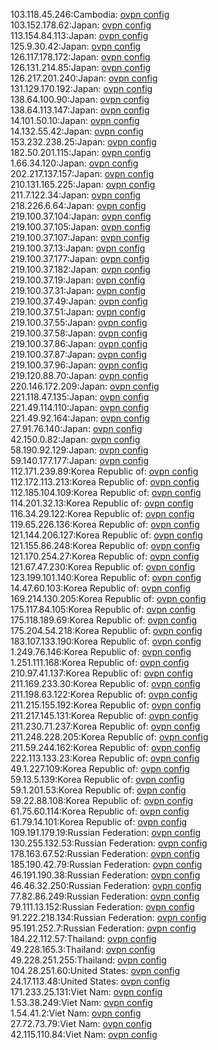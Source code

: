 103.118.45.246:Cambodia: [ovpn config](vpn/103_118_45_246.ovpn)  
103.152.178.62:Japan: [ovpn config](vpn/103_152_178_62.ovpn)  
113.154.84.113:Japan: [ovpn config](vpn/113_154_84_113.ovpn)  
125.9.30.42:Japan: [ovpn config](vpn/125_9_30_42.ovpn)  
126.117.178.172:Japan: [ovpn config](vpn/126_117_178_172.ovpn)  
126.131.214.85:Japan: [ovpn config](vpn/126_131_214_85.ovpn)  
126.217.201.240:Japan: [ovpn config](vpn/126_217_201_240.ovpn)  
131.129.170.192:Japan: [ovpn config](vpn/131_129_170_192.ovpn)  
138.64.100.90:Japan: [ovpn config](vpn/138_64_100_90.ovpn)  
138.64.113.147:Japan: [ovpn config](vpn/138_64_113_147.ovpn)  
14.101.50.10:Japan: [ovpn config](vpn/14_101_50_10.ovpn)  
14.132.55.42:Japan: [ovpn config](vpn/14_132_55_42.ovpn)  
153.232.238.25:Japan: [ovpn config](vpn/153_232_238_25.ovpn)  
182.50.201.115:Japan: [ovpn config](vpn/182_50_201_115.ovpn)  
1.66.34.120:Japan: [ovpn config](vpn/1_66_34_120.ovpn)  
202.217.137.157:Japan: [ovpn config](vpn/202_217_137_157.ovpn)  
210.131.165.225:Japan: [ovpn config](vpn/210_131_165_225.ovpn)  
211.7.122.34:Japan: [ovpn config](vpn/211_7_122_34.ovpn)  
218.226.6.64:Japan: [ovpn config](vpn/218_226_6_64.ovpn)  
219.100.37.104:Japan: [ovpn config](vpn/219_100_37_104.ovpn)  
219.100.37.105:Japan: [ovpn config](vpn/219_100_37_105.ovpn)  
219.100.37.107:Japan: [ovpn config](vpn/219_100_37_107.ovpn)  
219.100.37.13:Japan: [ovpn config](vpn/219_100_37_13.ovpn)  
219.100.37.177:Japan: [ovpn config](vpn/219_100_37_177.ovpn)  
219.100.37.182:Japan: [ovpn config](vpn/219_100_37_182.ovpn)  
219.100.37.19:Japan: [ovpn config](vpn/219_100_37_19.ovpn)  
219.100.37.31:Japan: [ovpn config](vpn/219_100_37_31.ovpn)  
219.100.37.49:Japan: [ovpn config](vpn/219_100_37_49.ovpn)  
219.100.37.51:Japan: [ovpn config](vpn/219_100_37_51.ovpn)  
219.100.37.55:Japan: [ovpn config](vpn/219_100_37_55.ovpn)  
219.100.37.58:Japan: [ovpn config](vpn/219_100_37_58.ovpn)  
219.100.37.86:Japan: [ovpn config](vpn/219_100_37_86.ovpn)  
219.100.37.87:Japan: [ovpn config](vpn/219_100_37_87.ovpn)  
219.100.37.96:Japan: [ovpn config](vpn/219_100_37_96.ovpn)  
219.120.88.70:Japan: [ovpn config](vpn/219_120_88_70.ovpn)  
220.146.172.209:Japan: [ovpn config](vpn/220_146_172_209.ovpn)  
221.118.47.135:Japan: [ovpn config](vpn/221_118_47_135.ovpn)  
221.49.114.110:Japan: [ovpn config](vpn/221_49_114_110.ovpn)  
221.49.92.164:Japan: [ovpn config](vpn/221_49_92_164.ovpn)  
27.91.76.140:Japan: [ovpn config](vpn/27_91_76_140.ovpn)  
42.150.0.82:Japan: [ovpn config](vpn/42_150_0_82.ovpn)  
58.190.92.129:Japan: [ovpn config](vpn/58_190_92_129.ovpn)  
59.140.177.177:Japan: [ovpn config](vpn/59_140_177_177.ovpn)  
112.171.239.89:Korea Republic of: [ovpn config](vpn/112_171_239_89.ovpn)  
112.172.113.213:Korea Republic of: [ovpn config](vpn/112_172_113_213.ovpn)  
112.185.104.109:Korea Republic of: [ovpn config](vpn/112_185_104_109.ovpn)  
114.201.32.13:Korea Republic of: [ovpn config](vpn/114_201_32_13.ovpn)  
116.34.29.122:Korea Republic of: [ovpn config](vpn/116_34_29_122.ovpn)  
119.65.226.136:Korea Republic of: [ovpn config](vpn/119_65_226_136.ovpn)  
121.144.206.127:Korea Republic of: [ovpn config](vpn/121_144_206_127.ovpn)  
121.155.86.248:Korea Republic of: [ovpn config](vpn/121_155_86_248.ovpn)  
121.170.254.27:Korea Republic of: [ovpn config](vpn/121_170_254_27.ovpn)  
121.67.47.230:Korea Republic of: [ovpn config](vpn/121_67_47_230.ovpn)  
123.199.101.140:Korea Republic of: [ovpn config](vpn/123_199_101_140.ovpn)  
14.47.60.103:Korea Republic of: [ovpn config](vpn/14_47_60_103.ovpn)  
169.214.130.205:Korea Republic of: [ovpn config](vpn/169_214_130_205.ovpn)  
175.117.84.105:Korea Republic of: [ovpn config](vpn/175_117_84_105.ovpn)  
175.118.189.69:Korea Republic of: [ovpn config](vpn/175_118_189_69.ovpn)  
175.204.54.218:Korea Republic of: [ovpn config](vpn/175_204_54_218.ovpn)  
183.107.133.190:Korea Republic of: [ovpn config](vpn/183_107_133_190.ovpn)  
1.249.76.146:Korea Republic of: [ovpn config](vpn/1_249_76_146.ovpn)  
1.251.111.168:Korea Republic of: [ovpn config](vpn/1_251_111_168.ovpn)  
210.97.41.137:Korea Republic of: [ovpn config](vpn/210_97_41_137.ovpn)  
211.169.233.30:Korea Republic of: [ovpn config](vpn/211_169_233_30.ovpn)  
211.198.63.122:Korea Republic of: [ovpn config](vpn/211_198_63_122.ovpn)  
211.215.155.192:Korea Republic of: [ovpn config](vpn/211_215_155_192.ovpn)  
211.217.145.131:Korea Republic of: [ovpn config](vpn/211_217_145_131.ovpn)  
211.230.71.237:Korea Republic of: [ovpn config](vpn/211_230_71_237.ovpn)  
211.248.228.205:Korea Republic of: [ovpn config](vpn/211_248_228_205.ovpn)  
211.59.244.162:Korea Republic of: [ovpn config](vpn/211_59_244_162.ovpn)  
222.113.133.23:Korea Republic of: [ovpn config](vpn/222_113_133_23.ovpn)  
49.1.227.109:Korea Republic of: [ovpn config](vpn/49_1_227_109.ovpn)  
59.13.5.139:Korea Republic of: [ovpn config](vpn/59_13_5_139.ovpn)  
59.1.201.53:Korea Republic of: [ovpn config](vpn/59_1_201_53.ovpn)  
59.22.88.108:Korea Republic of: [ovpn config](vpn/59_22_88_108.ovpn)  
61.75.60.114:Korea Republic of: [ovpn config](vpn/61_75_60_114.ovpn)  
61.79.14.101:Korea Republic of: [ovpn config](vpn/61_79_14_101.ovpn)  
109.191.179.19:Russian Federation: [ovpn config](vpn/109_191_179_19.ovpn)  
130.255.132.53:Russian Federation: [ovpn config](vpn/130_255_132_53.ovpn)  
178.163.67.52:Russian Federation: [ovpn config](vpn/178_163_67_52.ovpn)  
185.190.42.79:Russian Federation: [ovpn config](vpn/185_190_42_79.ovpn)  
46.191.190.38:Russian Federation: [ovpn config](vpn/46_191_190_38.ovpn)  
46.46.32.250:Russian Federation: [ovpn config](vpn/46_46_32_250.ovpn)  
77.82.86.249:Russian Federation: [ovpn config](vpn/77_82_86_249.ovpn)  
79.111.13.152:Russian Federation: [ovpn config](vpn/79_111_13_152.ovpn)  
91.222.218.134:Russian Federation: [ovpn config](vpn/91_222_218_134.ovpn)  
95.191.252.7:Russian Federation: [ovpn config](vpn/95_191_252_7.ovpn)  
184.22.112.57:Thailand: [ovpn config](vpn/184_22_112_57.ovpn)  
49.228.165.3:Thailand: [ovpn config](vpn/49_228_165_3.ovpn)  
49.228.251.255:Thailand: [ovpn config](vpn/49_228_251_255.ovpn)  
104.28.251.60:United States: [ovpn config](vpn/104_28_251_60.ovpn)  
24.17.113.48:United States: [ovpn config](vpn/24_17_113_48.ovpn)  
171.233.25.131:Viet Nam: [ovpn config](vpn/171_233_25_131.ovpn)  
1.53.38.249:Viet Nam: [ovpn config](vpn/1_53_38_249.ovpn)  
1.54.41.2:Viet Nam: [ovpn config](vpn/1_54_41_2.ovpn)  
27.72.73.79:Viet Nam: [ovpn config](vpn/27_72_73_79.ovpn)  
42.115.110.84:Viet Nam: [ovpn config](vpn/42_115_110_84.ovpn)  
